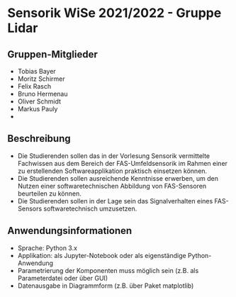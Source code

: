 # Sensorik WiSe 2021/2022 - Gruppe Lidar
## Gruppen-Mitglieder
- Tobias Bayer
- Moritz Schirmer
- Felix Rasch
- Bruno Hermenau
- Oliver Schmidt
- Markus Pauly
- 
## Beschreibung
- Die Studierenden sollen das in der Vorlesung Sensorik vermittelte Fachwissen aus dem Bereich der FAS-Umfeldsensorik im Rahmen einer zu erstellenden Softwareapplikation praktisch einsetzen können.
- Die Studierenden sollen ausreichende Kenntnisse erwerben, um den Nutzen einer softwaretechnischen Abbildung von FAS-Sensoren beurteilen zu können.
- Die Studierenden sollen in der Lage sein das Signalverhalten eines FAS-Sensors softwaretechnisch umzusetzen.

## Anwendungsinformationen
- Sprache: Python 3.x
- Applikation: als Jupyter-Notebook oder als eigenständige Python-Anwendung
- Parametrierung der Komponenten muss möglich sein (z.B. als Parameterdatei oder über GUI)
- Datenausgabe in Diagrammform (z.B. über Paket matplotlib)
